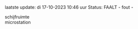 laatste update: 
di 17-10-2023 10:46   uur 
Status: FAALT - fout - 
<div class="service R">schijfruimte</div><div class="service Y">microstation</div>